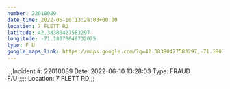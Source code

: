 ```yaml
---
number: 22010089
date_time: 2022-06-10T13:28:03+00:00
location: 7 FLETT RD
latitude: 42.38380427583297
longitude: -71.18070049732025
type: F U
google_maps_link: https://maps.google.com/?q=42.38380427583297,-71.18070049732025
---
```


;;;Incident #: 22010089  Date: 2022-06-10 13:28:03   Type: FRAUD F/U;;;;;;Location: 7 FLETT RD;;;
